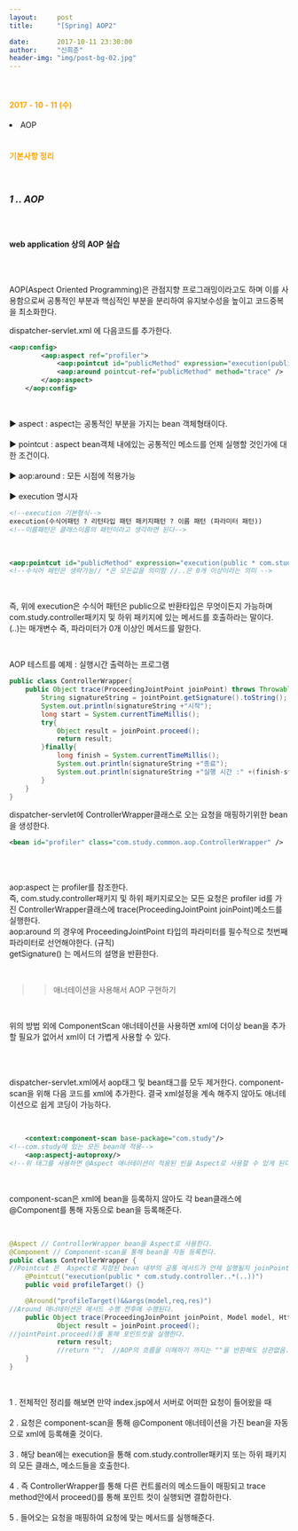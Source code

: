 ```yaml
---
layout:     post
title:      "[Spring] AOP2"

date:       2017-10-11 23:30:00
author:     "신희준"
header-img: "img/post-bg-02.jpg"
---
```

<br>
<H4 style ="font-weight:bold; color : orange">2017 - 10 - 11 (수)</H4>
<li>AOP</li>

<br>
<H4 style ="font-weight:bold; color:orange;">기본사항 정리</H4>
<br>

<h5 style = "font-size: 17px; font-weight : bold;">1 .. AOP</h5>

<br>
<p><b>web application 상의 AOP 실습</b></p>
<br><br>
<p v>AOP(Aspect Oriented Programming)은 관점지향 프로그래밍이라고도 하며 이를 사용함으로써 공통적인 부분과 핵심적인 부분을 분리하여 유지보수성을 높이고 코드중복을 최소화한다.</p>


<p>dispatcher-servlet.xml 에 다음코드를 추가한다.</p>

~~~xml
<aop:config>
		<aop:aspect ref="profiler">
			<aop:pointcut id="publicMethod" expression="execution(public * com.study.controller..*(..))" />
			<aop:around pointcut-ref="publicMethod" method="trace" />
		</aop:aspect>
	</aop:config>
~~~

<br>
<p style="font-size:14px;">
▶ aspect : aspect는 공통적인 부분을 가지는 bean 객체형태이다. <br><br>
▶ pointcut : aspect bean객체 내에있는 공통적인 메소드를 언제 실행할 것인가에 대한 조건이다. <br><br>
▶ aop:around : 모든 시점에 적용가능
<br><br>
▶ execution 명시자

<br>
</p>

~~~xml
<!--execution 기본형식-->
execution(수식어패턴 ? 리턴타입 패턴 패키지패턴 ? 이름 패턴 (파라미터 패턴))
<!--이름패턴은 클래스이름의 패턴이라고 생각하면 된다-->
~~~

<br>

~~~xml
<aop:pointcut id="publicMethod" expression="execution(public * com.study.controller..*(..))" />
<!--수식어 패턴은 생략가능// *은 모든값을 의미함 //..은 0개 이상이라는 의미 -->
~~~

<br>
<p style="font-size:14px;">즉, 위에 execution은 수식어 패턴은 public으로 반환타입은 무엇이든지 가능하며 com.study.controller패키지 및 하위 패키지에 있는 메서드를 호출하라는 말이다. <br>(..)는 매개변수 즉, 파라미터가 0개 이상인 메서드를 말한다.</p>

<br>
<p>AOP 테스트를 예제 : 실행시간 출력하는 프로그램</p>

~~~java
public class ControllerWrapper{
	public Object trace(ProceedingJointPoint joinPoint) throws Throwable{
		String signatureString = jointPoint.getSignature().toString();
		System.out.println(signatureString +"시작");
		long start = System.currentTimeMillis();
		try{
			Object result = joinPoint.proceed();
			return result;
		}finally{
			long finish = System.currentTimeMillis();
			System.out.println(signatureString +"종료");
			System.out.println(signatureString +"실행 시간 :" +(finish-start)+"ms");
		}
	}
}
~~~

<p style="font-size:14px;">dispatcher-servlet에 ControllerWrapper클래스로 오는 요청을 매핑하기위한 bean을 생성한다.</p>

~~~xml
<bean id="profiler" class="com.study.common.aop.ControllerWrapper" />
~~~

<br><br>
<p style="font-size:14px;">aop:aspect 는 profiler를 참조한다. <br>즉, com.study.controller패키지 및 하위 패키지로오는 모든 요청은 profiler id를 가진 ControllerWrapper클래스에 trace(ProceedingJointPoint joinPoint)메소드를 실행한다.
<br>
aop:around 의 경우에
ProceedingJointPoint 타입의 파라미터를 필수적으로 첫번째 파라미터로 선언해야한다. (규칙) <br> getSignature() 는 메서드의 설명을 반환한다.
</p>
<br>

>> 애너테이션을 사용해서 AOP 구현하기

<br>

<p style="font-size:14px;">위의 방법 외에 ComponentScan 애너테이션을 사용하면 xml에 더이상 bean을 추가할 필요가 없어서 xml이 더 가볍게 사용할 수 있다.</p>
<br><br>
<p style="font-size:14px;">dispatcher-servlet.xml에서 aop태그 및 bean태그를 모두 제거한다. component-scan을 위해 다음 코드를 xml에 추가한다. 결국 xml설정을 계속 해주지 않아도 애너테이션으로 쉽게 코딩이 가능하다.</p>
<br>

~~~xml
	<context:component-scan base-package="com.study"/>
<!--com.study에 있는 모든 bean에 적용-->
	<aop:aspectj-autoproxy/>
<!--위 태그를 사용하면 @Aspect 애너테이션이 적용된 빈을 Aspect로 사용할 수 있게 된다.-->
~~~

<br>
<p style="font-size:14px;">component-scan은 xml에 bean을 등록하지 않아도 각 bean클래스에 @Component를 통해 자동으로 bean을 등록해준다. </p>
<br>

~~~java
@Aspect // ControllerWrapper bean을 Aspect로 사용한다.
@Component // Component-scan을 통해 bean을 자동 등록한다.
public class ControllerWrapper {
//Pointcut 은  Aspect로 지정된 bean 내부의 공통 메서드가 언제 실행될지 joinPoint를 지정해주기 위해 사용된다. profileTarget() 메서드는 Pointcut annotation을 위해 만든 껍데기만 있는 메서드이다.
	@Pointcut("execution(public * com.study.controller..*(..))")
	public void profileTarget() {}

	@Around("profileTarget()&&args(model,req,res)")
//Around 애너테이션은 메서드 수행 전후에 수행된다.
	public Object trace(ProceedingJoinPoint joinPoint, Model model, HttpServletRequest req, HttpServletResponse res) throws Throwable {
			Object result = joinPoint.proceed();
//jointPoint.proceed()를 통해 포인트컷을 실행한다.
			return result;
			//return "";  //AOP의 흐름을 이해하기 까지는 ""을 반환해도 상관없음.
	}
}
~~~

<br>
<p>
1 . 전체적인 정리를 해보면 만약 index.jsp에서 서버로 어떠한 요청이 들어왔을 때 <br><br>
2 . 요청은 component-scan을 통해 @Component 애너테이션을 가진 bean을 자동으로 xml에 등록해줄 것이다. <br><br>
3 . 해당 bean에는 execution을 통해 com.study.controller패키지 또는 하위 패키지의 모든 클래스, 메소드들을 호출한다.
<br><br>
4 . 즉 ControllerWrapper를 통해 다른 컨트롤러의 메소드들이 매핑되고 trace method안에서 proceed()를 통해 포인트 컷이 실행되면 결합하한다. <br><br>
5 . 들어오는 요청을 매핑하여 요청에 맞는 메서드를 실행해준다.

  </p>
